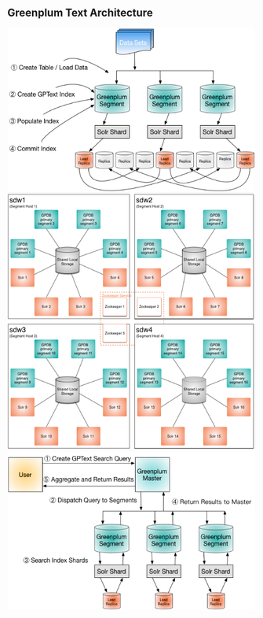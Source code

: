 ## Greenplum Text Architecture
![alt text](https://github.com/rokmc756/GPFarmer/blob/main/roles/gptext/images/gptext-graphics-load_workflow.png)
![alt text](https://github.com/rokmc756/GPFarmer/blob/main/roles/gptext/images/gptext-graphics-process-arch.png)
![alt text](https://github.com/rokmc756/GPFarmer/blob/main/roles/gptext/images/gptext-graphics-query_workflow.png)
